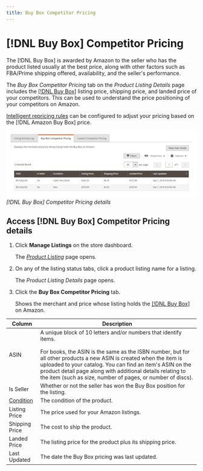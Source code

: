 ```yaml
---
title: Buy Box Competitor Pricing
---
```


# [!DNL Buy Box] Competitor Pricing

The [!DNL Buy Box] is awarded by Amazon to the seller who has the product listed usually at the best price, along with other factors such as FBA/Prime shipping offered, availability, and the seller's performance.

The _Buy Box Competitor Pricing_ tab  on the _Product Listing Details_ page includes the [[!DNL Buy Box]](./buy-box-competitor-pricing.md) listing price, shipping price, and landed price of your competitors. This can be used to understand the price positioning of your competitors on Amazon.

[Intelligent repricing rules](./intelligent-repricing-rules.md) can be configured to adjust your pricing based on the [!DNL Amazon Buy Box] price.

![](assets/amazon-listing-details-buy-box.png)
_[!DNL Buy Box] Competitor Pricing details_

## Access [!DNL Buy Box] Competitor Pricing details

1. Click **Manage Listings** on the store dashboard.

   The [_Product Listing_](./managing-product-listings.md) page opens.

1. On any of the listing status tabs, click a product listing name for a listing.

   The _Product Listing Details_ page opens.

1. Click the **Buy Box Competitor Pricing** tab.

   Shows the merchant and price whose listing holds the [[!DNL Buy Box]](./buy-box-competitor-pricing.md) on Amazon.

|Column|Description|
|--- |--- |
|ASIN|A unique block of 10 letters and/or numbers that identify items.<br><br>For books, the ASIN is the same as the ISBN number, but for all other products a new ASIN is created when the item is uploaded to your catalog. You can find an item's ASIN on the product detail page along with additional details relating to the item (such as size, number of pages, or number of discs). |
|Is Seller|Whether or not the seller has won the Buy Box position for the listing. |
|[Condition](./product-listing-condition.md)|The condition of the product. |
|Listing Price|The price used for your Amazon listings. |
|Shipping Price|The cost to ship the product. |
|Landed Price|The listing price for the product plus its shipping price. |
|Last Updated|The date the Buy Box pricing was last updated. |
